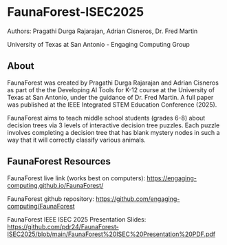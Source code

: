 # FaunaForest-ISEC2025
Authors: Pragathi Durga Rajarajan, Adrian Cisneros, Dr. Fred Martin

University of Texas at San Antonio - Engaging Computing Group

## About
FaunaForest was created by Pragathi Durga Rajarajan and Adrian Cisneros as part of the the Developing AI Tools for K-12 course at the University of Texas at San Antonio, under the guidance of Dr. Fred Martin. A full paper was published at the IEEE Integrated STEM Education Conference (2025).

FaunaForest aims to teach middle school students (grades 6-8) about decision trees via 3 levels of interactive decision tree puzzles. Each puzzle involves completing a decision tree that has blank mystery nodes in such a way that it will correctly classify various animals.

## FaunaForest Resources 
FaunaForest live link (works best on computers): https://engaging-computing.github.io/FaunaForest/

FaunaForest github repository: https://github.com/engaging-computing/FaunaForest

FaunaForest IEEE ISEC 2025 Presentation Slides: https://github.com/pdr24/FaunaForest-ISEC2025/blob/main/FaunaForest%20ISEC%20Presentation%20PDF.pdf
